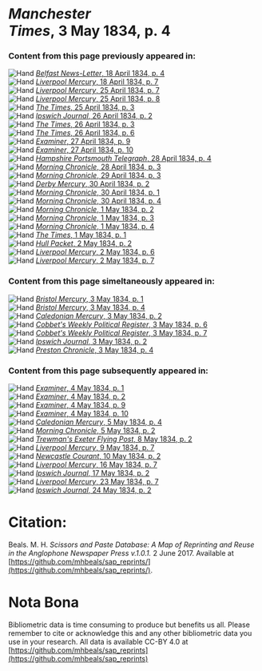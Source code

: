 # *Manchester Times*, 3 May 1834, p. 4  
  
### Content from this page previously appeared in:  
![Hand](http://scissorsandpaste.net/wp-content/uploads/2017/06/smallhandpointer.png) [*Belfast News-Letter*, 18 April 1834, p. 4](https://mhbeals.github.io/sap_html/Belfast-News-Letter/Belfast-News-Letter-18-April-1834-p-4)  
![Hand](http://scissorsandpaste.net/wp-content/uploads/2017/06/smallhandpointer.png) [*Liverpool Mercury*, 18 April 1834, p. 7](https://mhbeals.github.io/sap_html/Liverpool-Mercury/Liverpool-Mercury-18-April-1834-p-7)  
![Hand](http://scissorsandpaste.net/wp-content/uploads/2017/06/smallhandpointer.png) [*Liverpool Mercury*, 25 April 1834, p. 7](https://mhbeals.github.io/sap_html/Liverpool-Mercury/Liverpool-Mercury-25-April-1834-p-7)  
![Hand](http://scissorsandpaste.net/wp-content/uploads/2017/06/smallhandpointer.png) [*Liverpool Mercury*, 25 April 1834, p. 8](https://mhbeals.github.io/sap_html/Liverpool-Mercury/Liverpool-Mercury-25-April-1834-p-8)  
![Hand](http://scissorsandpaste.net/wp-content/uploads/2017/06/smallhandpointer.png) [*The Times*, 25 April 1834, p. 3](https://mhbeals.github.io/sap_html/The-Times/The-Times-25-April-1834-p-3)  
![Hand](http://scissorsandpaste.net/wp-content/uploads/2017/06/smallhandpointer.png) [*Ipswich Journal*, 26 April 1834, p. 2](https://mhbeals.github.io/sap_html/Ipswich-Journal/Ipswich-Journal-26-April-1834-p-2)  
![Hand](http://scissorsandpaste.net/wp-content/uploads/2017/06/smallhandpointer.png) [*The Times*, 26 April 1834, p. 3](https://mhbeals.github.io/sap_html/The-Times/The-Times-26-April-1834-p-3)  
![Hand](http://scissorsandpaste.net/wp-content/uploads/2017/06/smallhandpointer.png) [*The Times*, 26 April 1834, p. 6](https://mhbeals.github.io/sap_html/The-Times/The-Times-26-April-1834-p-6)  
![Hand](http://scissorsandpaste.net/wp-content/uploads/2017/06/smallhandpointer.png) [*Examiner*, 27 April 1834, p. 9](https://mhbeals.github.io/sap_html/Examiner/Examiner-27-April-1834-p-9)  
![Hand](http://scissorsandpaste.net/wp-content/uploads/2017/06/smallhandpointer.png) [*Examiner*, 27 April 1834, p. 10](https://mhbeals.github.io/sap_html/Examiner/Examiner-27-April-1834-p-10)  
![Hand](http://scissorsandpaste.net/wp-content/uploads/2017/06/smallhandpointer.png) [*Hampshire Portsmouth Telegraph*, 28 April 1834, p. 4](https://mhbeals.github.io/sap_html/Hampshire-Portsmouth-Telegraph/Hampshire-Portsmouth-Telegraph-28-April-1834-p-4)  
![Hand](http://scissorsandpaste.net/wp-content/uploads/2017/06/smallhandpointer.png) [*Morning Chronicle*, 28 April 1834, p. 3](https://mhbeals.github.io/sap_html/Morning-Chronicle/Morning-Chronicle-28-April-1834-p-3)  
![Hand](http://scissorsandpaste.net/wp-content/uploads/2017/06/smallhandpointer.png) [*Morning Chronicle*, 29 April 1834, p. 3](https://mhbeals.github.io/sap_html/Morning-Chronicle/Morning-Chronicle-29-April-1834-p-3)  
![Hand](http://scissorsandpaste.net/wp-content/uploads/2017/06/smallhandpointer.png) [*Derby Mercury*, 30 April 1834, p. 2](https://mhbeals.github.io/sap_html/Derby-Mercury/Derby-Mercury-30-April-1834-p-2)  
![Hand](http://scissorsandpaste.net/wp-content/uploads/2017/06/smallhandpointer.png) [*Morning Chronicle*, 30 April 1834, p. 1](https://mhbeals.github.io/sap_html/Morning-Chronicle/Morning-Chronicle-30-April-1834-p-1)  
![Hand](http://scissorsandpaste.net/wp-content/uploads/2017/06/smallhandpointer.png) [*Morning Chronicle*, 30 April 1834, p. 4](https://mhbeals.github.io/sap_html/Morning-Chronicle/Morning-Chronicle-30-April-1834-p-4)  
![Hand](http://scissorsandpaste.net/wp-content/uploads/2017/06/smallhandpointer.png) [*Morning Chronicle*, 1 May 1834, p. 2](https://mhbeals.github.io/sap_html/Morning-Chronicle/Morning-Chronicle-1-May-1834-p-2)  
![Hand](http://scissorsandpaste.net/wp-content/uploads/2017/06/smallhandpointer.png) [*Morning Chronicle*, 1 May 1834, p. 3](https://mhbeals.github.io/sap_html/Morning-Chronicle/Morning-Chronicle-1-May-1834-p-3)  
![Hand](http://scissorsandpaste.net/wp-content/uploads/2017/06/smallhandpointer.png) [*Morning Chronicle*, 1 May 1834, p. 4](https://mhbeals.github.io/sap_html/Morning-Chronicle/Morning-Chronicle-1-May-1834-p-4)  
![Hand](http://scissorsandpaste.net/wp-content/uploads/2017/06/smallhandpointer.png) [*The Times*, 1 May 1834, p. 1](https://mhbeals.github.io/sap_html/The-Times/The-Times-1-May-1834-p-1)  
![Hand](http://scissorsandpaste.net/wp-content/uploads/2017/06/smallhandpointer.png) [*Hull Packet*, 2 May 1834, p. 2](https://mhbeals.github.io/sap_html/Hull-Packet/Hull-Packet-2-May-1834-p-2)  
![Hand](http://scissorsandpaste.net/wp-content/uploads/2017/06/smallhandpointer.png) [*Liverpool Mercury*, 2 May 1834, p. 6](https://mhbeals.github.io/sap_html/Liverpool-Mercury/Liverpool-Mercury-2-May-1834-p-6)  
![Hand](http://scissorsandpaste.net/wp-content/uploads/2017/06/smallhandpointer.png) [*Liverpool Mercury*, 2 May 1834, p. 7](https://mhbeals.github.io/sap_html/Liverpool-Mercury/Liverpool-Mercury-2-May-1834-p-7)  
  
### Content from this page simeltaneously appeared in:  
![Hand](http://scissorsandpaste.net/wp-content/uploads/2017/06/smallhandpointer.png) [*Bristol Mercury*, 3 May 1834, p. 1](https://mhbeals.github.io/sap_html/Bristol-Mercury/Bristol-Mercury-3-May-1834-p-1)  
![Hand](http://scissorsandpaste.net/wp-content/uploads/2017/06/smallhandpointer.png) [*Bristol Mercury*, 3 May 1834, p. 4](https://mhbeals.github.io/sap_html/Bristol-Mercury/Bristol-Mercury-3-May-1834-p-4)  
![Hand](http://scissorsandpaste.net/wp-content/uploads/2017/06/smallhandpointer.png) [*Caledonian Mercury*, 3 May 1834, p. 2](https://mhbeals.github.io/sap_html/Caledonian-Mercury/Caledonian-Mercury-3-May-1834-p-2)  
![Hand](http://scissorsandpaste.net/wp-content/uploads/2017/06/smallhandpointer.png) [*Cobbet's Weekly Political Register*, 3 May 1834, p. 6](https://mhbeals.github.io/sap_html/Cobbet's-Weekly-Political-Register/Cobbet's-Weekly-Political-Register-3-May-1834-p-6)  
![Hand](http://scissorsandpaste.net/wp-content/uploads/2017/06/smallhandpointer.png) [*Cobbet's Weekly Political Register*, 3 May 1834, p. 7](https://mhbeals.github.io/sap_html/Cobbet's-Weekly-Political-Register/Cobbet's-Weekly-Political-Register-3-May-1834-p-7)  
![Hand](http://scissorsandpaste.net/wp-content/uploads/2017/06/smallhandpointer.png) [*Ipswich Journal*, 3 May 1834, p. 2](https://mhbeals.github.io/sap_html/Ipswich-Journal/Ipswich-Journal-3-May-1834-p-2)  
![Hand](http://scissorsandpaste.net/wp-content/uploads/2017/06/smallhandpointer.png) [*Preston Chronicle*, 3 May 1834, p. 4](https://mhbeals.github.io/sap_html/Preston-Chronicle/Preston-Chronicle-3-May-1834-p-4)  
  
### Content from this page subsequently appeared in:  
![Hand](http://scissorsandpaste.net/wp-content/uploads/2017/06/smallhandpointer.png) [*Examiner*, 4 May 1834, p. 1](https://mhbeals.github.io/sap_html/Examiner/Examiner-4-May-1834-p-1)  
![Hand](http://scissorsandpaste.net/wp-content/uploads/2017/06/smallhandpointer.png) [*Examiner*, 4 May 1834, p. 2](https://mhbeals.github.io/sap_html/Examiner/Examiner-4-May-1834-p-2)  
![Hand](http://scissorsandpaste.net/wp-content/uploads/2017/06/smallhandpointer.png) [*Examiner*, 4 May 1834, p. 9](https://mhbeals.github.io/sap_html/Examiner/Examiner-4-May-1834-p-9)  
![Hand](http://scissorsandpaste.net/wp-content/uploads/2017/06/smallhandpointer.png) [*Examiner*, 4 May 1834, p. 10](https://mhbeals.github.io/sap_html/Examiner/Examiner-4-May-1834-p-10)  
![Hand](http://scissorsandpaste.net/wp-content/uploads/2017/06/smallhandpointer.png) [*Caledonian Mercury*, 5 May 1834, p. 4](https://mhbeals.github.io/sap_html/Caledonian-Mercury/Caledonian-Mercury-5-May-1834-p-4)  
![Hand](http://scissorsandpaste.net/wp-content/uploads/2017/06/smallhandpointer.png) [*Morning Chronicle*, 5 May 1834, p. 2](https://mhbeals.github.io/sap_html/Morning-Chronicle/Morning-Chronicle-5-May-1834-p-2)  
![Hand](http://scissorsandpaste.net/wp-content/uploads/2017/06/smallhandpointer.png) [*Trewman's Exeter Flying Post*, 8 May 1834, p. 2](https://mhbeals.github.io/sap_html/Trewman's-Exeter-Flying-Post/Trewman's-Exeter-Flying-Post-8-May-1834-p-2)  
![Hand](http://scissorsandpaste.net/wp-content/uploads/2017/06/smallhandpointer.png) [*Liverpool Mercury*, 9 May 1834, p. 7](https://mhbeals.github.io/sap_html/Liverpool-Mercury/Liverpool-Mercury-9-May-1834-p-7)  
![Hand](http://scissorsandpaste.net/wp-content/uploads/2017/06/smallhandpointer.png) [*Newcastle Courant*, 10 May 1834, p. 2](https://mhbeals.github.io/sap_html/Newcastle-Courant/Newcastle-Courant-10-May-1834-p-2)  
![Hand](http://scissorsandpaste.net/wp-content/uploads/2017/06/smallhandpointer.png) [*Liverpool Mercury*, 16 May 1834, p. 7](https://mhbeals.github.io/sap_html/Liverpool-Mercury/Liverpool-Mercury-16-May-1834-p-7)  
![Hand](http://scissorsandpaste.net/wp-content/uploads/2017/06/smallhandpointer.png) [*Ipswich Journal*, 17 May 1834, p. 2](https://mhbeals.github.io/sap_html/Ipswich-Journal/Ipswich-Journal-17-May-1834-p-2)  
![Hand](http://scissorsandpaste.net/wp-content/uploads/2017/06/smallhandpointer.png) [*Liverpool Mercury*, 23 May 1834, p. 7](https://mhbeals.github.io/sap_html/Liverpool-Mercury/Liverpool-Mercury-23-May-1834-p-7)  
![Hand](http://scissorsandpaste.net/wp-content/uploads/2017/06/smallhandpointer.png) [*Ipswich Journal*, 24 May 1834, p. 2](https://mhbeals.github.io/sap_html/Ipswich-Journal/Ipswich-Journal-24-May-1834-p-2)  


# Citation: 

Beals. M. H. *Scissors and Paste Database: A Map of Reprinting and Reuse in the Anglophone Newspaper Press v.1.0.1.* 2 June 2017. Available at [https://github.com/mhbeals/sap_reprints/](https://github.com/mhbeals/sap_reprints/). 

# Nota Bona

Bibliometric data is time consuming to produce but benefits us all. Please remember to cite or acknowledge this and any other bibliometric data you use in your research. All data is available CC-BY 4.0 at [https://github.com/mhbeals/sap_reprints](https://github.com/mhbeals/sap_reprints)